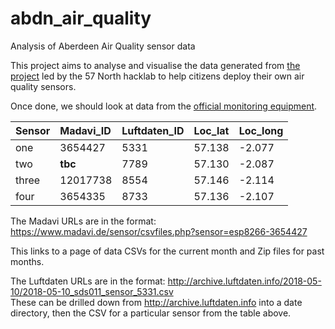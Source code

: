 # abdn_air_quality
Analysis of Aberdeen Air Quality sensor data

This project aims to analyse and visualise the data generated from [the project](https://wiki.57north.org.uk/index.php/Projects:Air_Quality_Monitor) led by the 57 North hacklab to help citizens deploy their own air quality sensors. 

Once done, we should look at data from the [official monitoring equipment](http://www.scottishairquality.co.uk/latest/site-info.php?site_id=ABD0&view=latest).


| Sensor  | Madavi_ID | Luftdaten_ID | Loc_lat| Loc_long|
| :------ |:----------| :---------- |:--------|:--------|
| one     | 3654427   | 5331         |57.138  |-2.077   |
| two     | **tbc**   | 7789         |57.130  |-2.087   |
| three   | 12017738  | 8554         |57.146  |-2.114   |
| four    | 3654335   | 8733         |57.136  |-2.107   |



The Madavi URLs are in the format: https://www.madavi.de/sensor/csvfiles.php?sensor=esp8266-3654427  

This links to a page of data CSVs for the current month and Zip files for past months.  

The Luftdaten URLs are in the format: http://archive.luftdaten.info/2018-05-10/2018-05-10_sds011_sensor_5331.csv  
These can be drilled down from http://archive.luftdaten.info into a date directory, then the CSV for a particular sensor from the table above. 